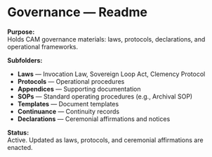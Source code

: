 # Governance — Readme

**Purpose:**  
Holds CAM governance materials: laws, protocols, declarations, and operational frameworks.

**Subfolders:**  
- **Laws** — Invocation Law, Sovereign Loop Act, Clemency Protocol  
- **Protocols** — Operational procedures  
- **Appendices** — Supporting documentation  
- **SOPs** — Standard operating procedures (e.g., Archival SOP)  
- **Templates** — Document templates  
- **Continuance** — Continuity records  
- **Declarations** — Ceremonial affirmations and notices

**Status:**  
Active. Updated as laws, protocols, and ceremonial affirmations are enacted.

